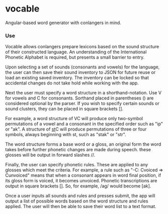 # vocable
Angular-based word generator with conlangers in mind.

### Use
Vocable allows conlangers prepare lexicons based on the sound structure of their constructed language. An understanding of the International Phonetic Alphabet is required, but presents a small barrier to entry.

Upon selecting a set of sounds (consonants and vowels) for the language, the user can then save their sound inventory to JSON for future reuse or load an existing saved inventory. The inventory can be locked so that accidental changes do not take hold while working with the app.

Next the user must specify a word structure in a shorthand-notation. Use V for vowels and C for consonants. Sorthand placed in parentheses () are considered optional by the parser. If you wish to specify certain sounds or sound clusters, they can be placed in square brackets [].

For example, a word structure of VC will produce only two-symbol permutations of a vowel and a consonant in the specified order such as "ip" or "ak". A structure of [st](V)C will produce permutations of three or four symbols, always beginning with st, such as "stak" or "str".

The word structure forms a base word or a gloss, an original form the word takes before further phonetic changes are made during speech. these glosses will be output in forward slashes //.

Finally, the user can specify phonetic rules. These are applied to any glosses which meet the criteria. For example, a rule such as "-C: Cvoiced => Cunvoiced" means that when a consonant appears in word final position, if its gloss form is voiced, it becomes unvoiced. Phonetic transcriptions are output in square brackets []. So, for example, /ag/ would become [ak].

Once a user inputs all sounds and rules and presses submit, the app will output a list of possible words based on the word structure and rules applied. The user will then be able to save their word list to a text format.
